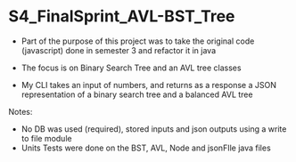 # S4_FinalSprint_AVL-BST_Tree

- Part of the purpose of this project was to take the original code (javascript) done in semester 3 and refactor it in java
- The focus is on Binary Search Tree and an AVL tree classes

- My CLI takes an input of numbers, and returns as a response a JSON representation of a binary search tree and a balanced AVL tree

Notes:
- No DB was used (required), stored inputs and json outputs using a write to file module  
-	Units Tests were done on the BST, AVL, Node and jsonFIle java files
